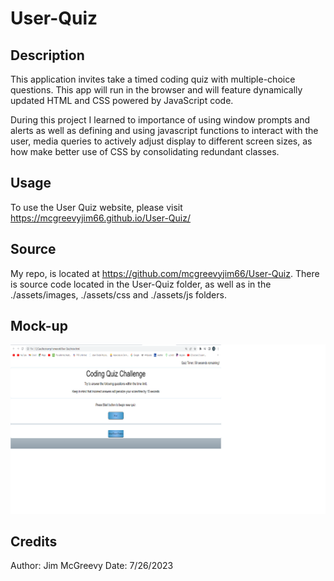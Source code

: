 # User-Quiz

## Description

This application invites take a timed coding quiz with multiple-choice questions. This app will run in the browser and will feature dynamically updated HTML and CSS powered by JavaScript code. 

 
 During this project I learned to importance of using window prompts and alerts  as well as defining and using javascript functions to interact with the user, media queries to actively adjust display to different screen sizes, as how make better use of CSS by consolidating redundant classes.


## Usage

To use the User Quiz website, please visit <https://mcgreevyjim66.github.io/User-Quiz/>

## Source

My repo, is located at <https://github.com/mcgreevyjim66/User-Quiz>.
There is source code located in the User-Quiz folder, as well as in the ./assets/images, ./assets/css and ./assets/js folders.

## Mock-up

![The User Quiz webpage screen shot.](./assets/images/userquiz.png)


## Credits

Author: Jim McGreevy
Date:   7/26/2023


